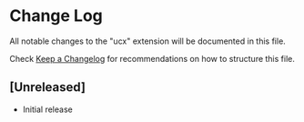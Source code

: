 # Change Log

All notable changes to the "ucx" extension will be documented in this file.

Check [Keep a Changelog](http://keepachangelog.com/) for recommendations on how to structure this file.

## [Unreleased]

- Initial release